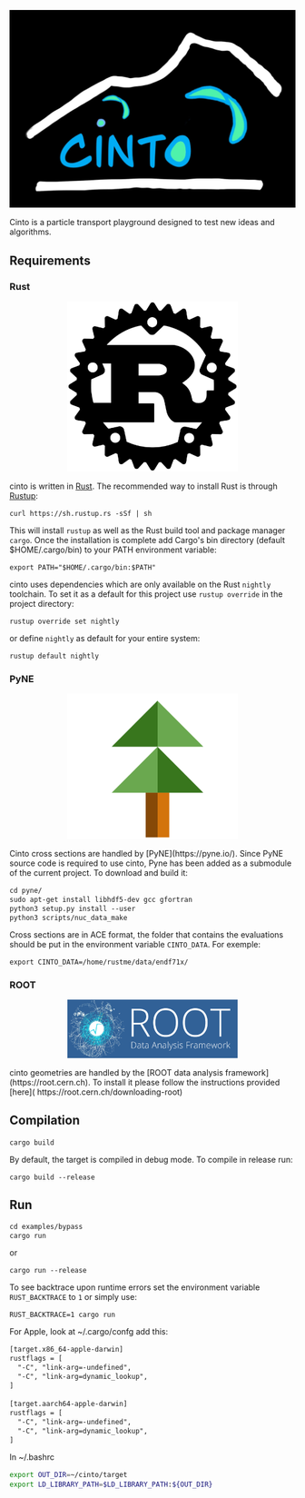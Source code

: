 
<p align="center">
    <img src="figures/cinto_logo.jpg" alt="cinto_logo">
</p>

Cinto is a particle transport playground designed to test new ideas and algorithms.

## Requirements

### Rust

<p align="center">
<img src="figures/rust_logo.png" alt="rust_logo" width="300"/>
</p>

cinto is written in [Rust](https://www.rust-lang.org/). The recommended way to install Rust is
through [Rustup](https://rustup.rs/):
```
curl https://sh.rustup.rs -sSf | sh
```

This will install `rustup` as well as the Rust build tool and package manager `cargo`. Once the installation is
complete add Cargo's bin directory (default $HOME/.cargo/bin) to your PATH environment variable:
```
export PATH="$HOME/.cargo/bin:$PATH"
```

cinto uses dependencies which are only available on the Rust `nightly` toolchain. To set it as a default for
this project use `rustup override` in the project directory:
```
rustup override set nightly
```
or define `nightly` as default for your entire system:
```
rustup default nightly
```

### PyNE
<p align="center">
<img src="figures/pyne_logo.png" alt="pyne_logo" width="300"/>
</p>
Cinto cross sections are handled by [PyNE](https://pyne.io/). Since PyNE source code is required to use cinto,
Pyne has been added as a submodule of the current project. To download and build it:

```
cd pyne/
sudo apt-get install libhdf5-dev gcc gfortran
python3 setup.py install --user
python3 scripts/nuc_data_make
```

Cross sections are in ACE format, the folder that contains the evaluations should be put in the environment variable `CINTO_DATA`. 
For exemple:

```
export CINTO_DATA=/home/rustme/data/endf71x/
```

### ROOT
<p align="center">
<img src="figures/root_logo.png" alt="root_logo" width="300"/>
</p>
cinto geometries are handled by the [ROOT data analysis framework](https://root.cern.ch). To install it please
follow the instructions provided [here]( https://root.cern.ch/downloading-root)

## Compilation
```
cargo build
```

By default, the target is compiled in debug mode. To compile in release run:

```
cargo build --release
```

## Run
```
cd examples/bypass
cargo run
```

or 

```
cargo run --release
```

To see backtrace upon runtime errors set the environment variable `RUST_BACKTRACE` to `1` or simply use:
```
RUST_BACKTRACE=1 cargo run
```

For Apple, look at ~/.cargo/confg
add this:

```
[target.x86_64-apple-darwin]
rustflags = [
  "-C", "link-arg=-undefined",
  "-C", "link-arg=dynamic_lookup",
]

[target.aarch64-apple-darwin]
rustflags = [
  "-C", "link-arg=-undefined",
  "-C", "link-arg=dynamic_lookup",
]
```

In ~/.bashrc
``` bash
export OUT_DIR=~/cinto/target
export LD_LIBRARY_PATH=$LD_LIBRARY_PATH:${OUT_DIR}
```
